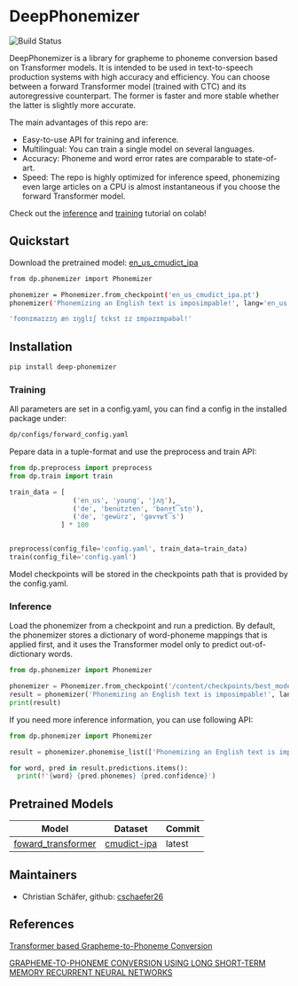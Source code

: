 # DeepPhonemizer

![Build Status](https://github.com/as-ideas/DeepPhonemizer/workflows/pytest/badge.svg)


DeepPhonemizer is a library for grapheme to phoneme conversion based on Transformer models. 
It is intended to be used in text-to-speech production systems with high accuracy and efficiency.
You can choose between a forward Transformer model (trained with CTC) and its autoregressive
counterpart. The former is faster and more stable whether the latter is slightly more accurate.

The main advantages of this repo are:

* Easy-to-use API for training and inference.
* Multilingual: You can train a single model on several languages.
* Accuracy: Phoneme and word error rates are comparable to state-of-art. 
* Speed: The repo is highly optimized for inference speed, phonemizing even large articles on a CPU is almost instantaneous if you choose the forward Transformer model.


Check out the [inference](https://colab.research.google.com/github/as-ideas/DeepPhonemizer/blob/main/dp/notebooks/Inference_Example.ipynb) and [training](https://colab.research.google.com/github/as-ideas/DeepPhonemizer/blob/main/dp/notebooks/Training_Example.ipynb) tutorial on colab! 



## Quickstart

Download the pretrained model: [en_us_cmudict_ipa](https://public-asai-dl-models.s3.eu-central-1.amazonaws.com/DeepPhonemizer/en_us_cmudict_ipa.pt)

```bash
from dp.phonemizer import Phonemizer

phonemizer = Phonemizer.from_checkpoint('en_us_cmudict_ipa.pt')
phonemizer('Phonemizing an English text is imposimpable!', lang='en_us')

'foʊnɪmaɪzɪŋ æn ɪŋglɪʃ tɛkst ɪz ɪmpəzɪmpəbəl!'
```


## Installation

```bash
pip install deep-phonemizer
```

### Training

All parameters are set in a config.yaml, you can find a config in the installed package under:
```bash
dp/configs/forward_config.yaml
```

Pepare data in a tuple-format and use the preprocess and train API:

```python
from dp.preprocess import preprocess
from dp.train import train

train_data = [
                ('en_us', 'young', 'jʌŋ'),
                ('de', 'benützten', 'bənʏt͡stn̩'),
                ('de', 'gewürz', 'ɡəvʏʁt͡s')
             ] * 100


preprocess(config_file='config.yaml', train_data=train_data)
train(config_file='config.yaml')
```
Model checkpoints will be stored in the checkpoints path that is provided by the config.yaml.

### Inference

Load the phonemizer from a checkpoint and run a prediction. By default, the phonemizer stores a 
dictionary of word-phoneme mappings that is applied first, and it uses the Transformer model
only to predict out-of-dictionary words.

```python
from dp.phonemizer import Phonemizer

phonemizer = Phonemizer.from_checkpoint('/content/checkpoints/best_model.pt')
result = phonemizer('Phonemizing an English text is imposimpable!', lang='en_us')
print(result)
```

If you need more inference information, you can use following API:

```python
from dp.phonemizer import Phonemizer

result = phonemizer.phonemise_list(['Phonemizing an English text is imposimpable!'], lang='en_us')

for word, pred in result.predictions.items():
  print(f'{word} {pred.phonemes} {pred.confidence}')
```


## Pretrained Models

| Model | Dataset | Commit |
|---|---|---|
|[foward_transformer](https://public-asai-dl-models.s3.eu-central-1.amazonaws.com/DeepPhonemizer/en_us_cmudict_ipa.pt) | [cmudict-ipa](https://github.com/menelik3/cmudict-ipa) | latest |


## Maintainers
* Christian Schäfer, github: [cschaefer26](https://github.com/cschaefer26)


## References

[Transformer based Grapheme-to-Phoneme Conversion](https://arxiv.org/abs/2004.06338)

[GRAPHEME-TO-PHONEME CONVERSION USING
LONG SHORT-TERM MEMORY RECURRENT NEURAL NETWORKS](https://static.googleusercontent.com/media/research.google.com/en//pubs/archive/43264.pdf)
